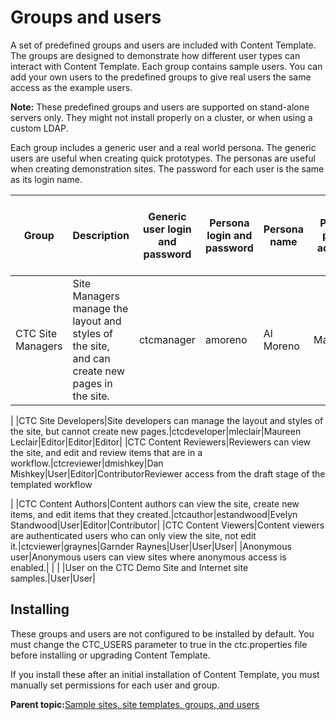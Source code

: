 # Groups and users 

A set of predefined groups and users are included with Content Template. The groups are designed to demonstrate how different user types can interact with Content Template. Each group contains sample users. You can add your own users to the predefined groups to give real users the same access as the example users.

**Note:** These predefined groups and users are supported on stand-alone servers only. They might not install properly on a cluster, or when using a custom LDAP.

Each group includes a generic user and a real world persona. The generic users are useful when creating quick prototypes. The personas are useful when creating demonstration sites. The password for each user is the same as its login name.

|Group|Description|Generic user login and password|Persona login and password|Persona name|Portal page access|CTC Demo and Content library access|Design and Process library access|
|-----|-----------|-------------------------------|--------------------------|------------|------------------|-----------------------------------|---------------------------------|
|CTC Site Managers|Site Managers manage the layout and styles of the site, and can create new pages in the site.|ctcmanager|amoreno|Al Moreno|Manager|Manager|ManagerReviewer access from the draft stage of the templated workflow

|
|CTC Site Developers|Site developers can manage the layout and styles of the site, but cannot create new pages.|ctcdeveloper|mleclair|Maureen Leclair|Editor|Editor|Editor|
|CTC Content Reviewers|Reviewers can view the site, and edit and review items that are in a workflow.|ctcreviewer|dmishkey|Dan Mishkey|User|Editor|ContributorReviewer access from the draft stage of the templated workflow

|
|CTC Content Authors|Content authors can view the site, create new items, and edit items that they created.|ctcauthor|estandwood|Evelyn Standwood|User|Editor|Contributor|
|CTC Content Viewers|Content viewers are authenticated users who can only view the site, not edit it.|ctcviewer|graynes|Garnder Raynes|User|User|User|
|Anonymous user|Anonymous users can view sites where anonymous access is enabled.| | | |User on the CTC Demo Site and Internet site samples.|User|User|

## Installing

These groups and users are not configured to be installed by default. You must change the CTC\_USERS parameter to true in the ctc.properties file before installing or upgrading Content Template.

If you install these after an initial installation of Content Template, you must manually set permissions for each user and group.

**Parent topic:**[Sample sites, site templates, groups, and users ](../ctc/ctc-assets-sample-sites.md)

